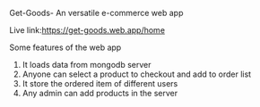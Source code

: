 Get-Goods- An  versatile e-commerce web app

 Live link:https://get-goods.web.app/home

 Some features of the web app
 1. It loads data from mongodb server
 2. Anyone can select a product to checkout and add to order list
 3. It store the ordered item of different users
 4. Any admin can add products in the server 
 
